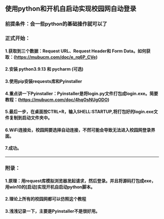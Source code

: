 ## 使用python和开机自启动实现校园网自动登录

### 前提条件：会一些python的基础操作就可以了

### 正式开始：

   #### 1.获取到三个数据：Request  URL、Request Header和  Form Data。如何获取：(https://mubucm.com/doc/e_rq6P_CVe)
    
   #### 2.安装 python3.9.13 和  pycharm (可选)
    
   #### 3.使用pip安装requests库和Pyinstaller
    
   #### 4.重点讲一下Pyinstaller：Pyinstaller是将login.py文件打包成login.exe。简要教程：(https://mubucm.com/doc/4hqOsNUgODO)
   
   #### 5.最后一步，在桌面按CTRL+R，输入SHELL:STARTUP,将打包好的login.exe文件复制到启动文件夹中。
   
   #### 6.WiFi连接处，校园网要选择自动连接，不然可能会导致无法进入校园网登录界面。
   
   #### 7.成功。
---------------------------------------------------------------------------------------------------------------------------------------------------------------
### 附录：
  #### 1.原理：用request库模拟浏览器发起请求，然后登录。并且将源码打包成exe，用win10的[启动]实现开机自启动python脚本。
  #### 2.理论上所有的校园网都可以仿照这个教程
  #### 3.浅浅记录一下，主要是Pyinstaller不是很好用。
